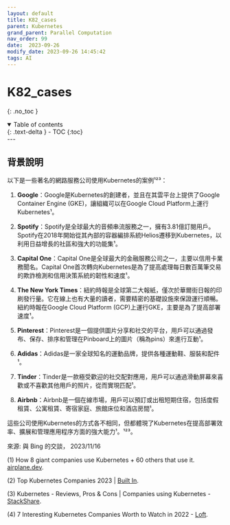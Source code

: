 ```yaml
---
layout: default
title: K82_cases
parent: Kubernetes
grand_parent: Parallel Computation
nav_order: 99
date:  2023-09-26
modify_date: 2023-09-26 14:45:42
tags: AI
---
```


# K82_cases
{: .no_toc }

<details open markdown="block">
  <summary>
    Table of contents
  </summary>
  {: .text-delta }
- TOC
{:toc}
</details>
---

## 背景說明

以下是一些著名的網路服務公司使用Kubernetes的案例¹²³：

1. **Google**：Google是Kubernetes的創建者，並且在其雲平台上提供了Google Container Engine (GKE)，讓組織可以在Google Cloud Platform上運行Kubernetes¹。

2. **Spotify**：Spotify是全球最大的音頻串流服務之一，擁有3.81億訂閱用戶。Spotify在2018年開始從其內部的容器編排系統Helios遷移到Kubernetes，以利用日益增長的社區和強大的功能集¹。

3. **Capital One**：Capital One是全球最大的金融服務公司之一，主要以信用卡業務聞名。Capital One首次轉向Kubernetes是為了提高處理每日數百萬筆交易的欺詐檢測和信用決策系統的韌性和速度¹。

4. **The New York Times**：紐約時報是全球第二大報紙，僅次於華爾街日報的印刷發行量。它在線上也有大量的讀者，需要精密的基礎設施來保證運行順暢。紐約時報在Google Cloud Platform (GCP)上運行GKE，主要是為了提高部署速度¹。

5. **Pinterest**：Pinterest是一個提供圖片分享和社交的平台，用戶可以通過發布、保存、排序和管理在Pinboard上的圖片（稱為pins）來進行互動¹。

6. **Adidas**：Adidas是一家全球知名的運動品牌，提供各種運動鞋、服裝和配件¹。

7. **Tinder**：Tinder是一款極受歡迎的社交配對應用，用戶可以通過滑動屏幕來喜歡或不喜歡其他用戶的照片，從而實現匹配¹。

8. **Airbnb**：Airbnb是一個在線市場，用戶可以預訂或出租短期住宿，包括度假租賃、公寓租賃、寄宿家庭、旅館床位和酒店房間¹。

這些公司使用Kubernetes的方式各不相同，但都體現了Kubernetes在提高部署效率、擴展和管理應用程序方面的強大能力¹。¹²³。

來源: 與 Bing 的交談， 2023/11/16

(1) How 8 giant companies use Kubernetes + 60 others that use it. [airplane.dev](https://www.airplane.dev/blog/companies-using-kubernetes).

(2) Top Kubernetes Companies 2023 | [Built In](https://builtin.com/companies/tech/kubernetes-companies).

(3) Kubernetes - Reviews, Pros & Cons | Companies using Kubernetes - [StackShare](https://stackshare.io/kubernetes).

(4) 7 Interesting Kubernetes Companies Worth to Watch in 2022 - [Loft](https://loft.sh/blog/7-kubernetes-companies-to-watch-in-2022/).
